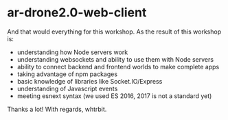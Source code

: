 # ar-drone2.0-web-client
And that would everything for this workshop. As the result of this workshop is:
- understanding how Node servers work
- understanding websockets and ability to use them with Node servers
- ability to connect backend and frontend worlds to make complete apps
- taking advantage of npm packages
- basic knowledge of libraries like Socket.IO/Express
- understanding of Javascript events
- meeting esnext syntax (we used ES 2016, 2017 is not a standard yet)

Thanks a lot!
With regards,
whtrbit.

